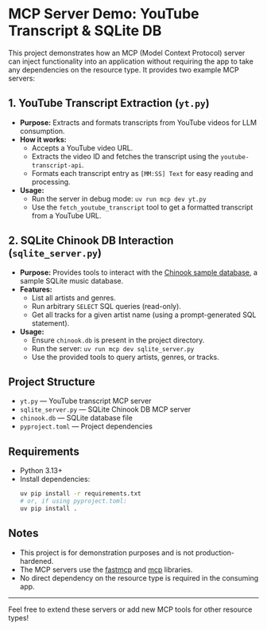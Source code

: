 # MCP Server Demo: YouTube Transcript & SQLite DB

This project demonstrates how an MCP (Model Context Protocol) server can inject functionality into an application without requiring the app to take any dependencies on the resource type. It provides two example MCP servers:

## 1. YouTube Transcript Extraction (`yt.py`)

- **Purpose:** Extracts and formats transcripts from YouTube videos for LLM consumption.
- **How it works:**
  - Accepts a YouTube video URL.
  - Extracts the video ID and fetches the transcript using the `youtube-transcript-api`.
  - Formats each transcript entry as `[MM:SS] Text` for easy reading and processing.
- **Usage:**
  - Run the server in debug mode: `uv run mcp dev yt.py`
  - Use the `fetch_youtube_transcript` tool to get a formatted transcript from a YouTube URL.

## 2. SQLite Chinook DB Interaction (`sqlite_server.py`)

- **Purpose:** Provides tools to interact with the [Chinook sample database](https://github.com/lerocha/chinook-database), a sample SQLite music database.
- **Features:**
  - List all artists and genres.
  - Run arbitrary `SELECT` SQL queries (read-only).
  - Get all tracks for a given artist name (using a prompt-generated SQL statement).
- **Usage:**
  - Ensure `chinook.db` is present in the project directory.
  - Run the server: `uv run mcp dev sqlite_server.py`
  - Use the provided tools to query artists, genres, or tracks.

## Project Structure

- `yt.py` — YouTube transcript MCP server
- `sqlite_server.py` — SQLite Chinook DB MCP server
- `chinook.db` — SQLite database file
- `pyproject.toml` — Project dependencies

## Requirements

- Python 3.13+
- Install dependencies:
  ```sh
  uv pip install -r requirements.txt
  # or, if using pyproject.toml:
  uv pip install .
  ```

## Notes
- This project is for demonstration purposes and is not production-hardened.
- The MCP servers use the [fastmcp](https://pypi.org/project/fastmcp/) and [mcp](https://pypi.org/project/mcp/) libraries.
- No direct dependency on the resource type is required in the consuming app.

---

Feel free to extend these servers or add new MCP tools for other resource types!
